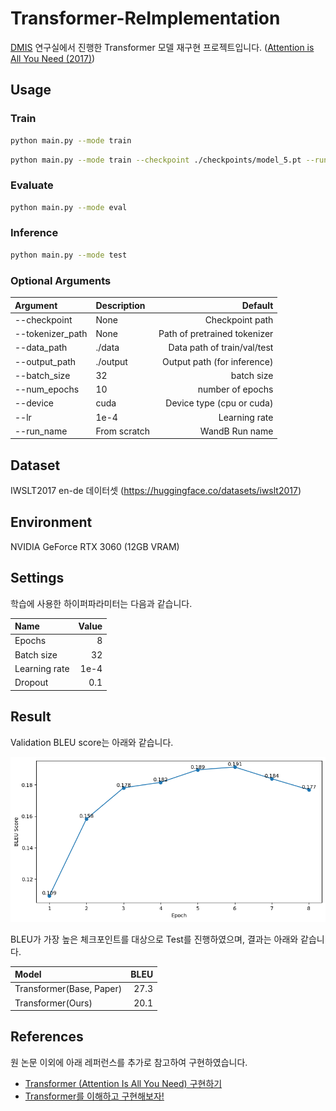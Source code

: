 # Transformer-ReImplementation
[DMIS](https://dmis.korea.ac.kr/) 연구실에서 진행한 Transformer 모델 재구현 프로젝트입니다. ([Attention is All You Need (2017)](https://proceedings.neurips.cc/paper_files/paper/2017/hash/3f5ee243547dee91fbd053c1c4a845aa-Abstract.html))

## Usage
### Train
```bash
python main.py --mode train
```
```bash
python main.py --mode train --checkpoint ./checkpoints/model_5.pt --run_name from_epoch_5 --tokenizer_path ./tokenizer --lr 1e-4
```
### Evaluate
```bash
python main.py --mode eval
```
### Inference
```bash
python main.py --mode test
```
### Optional Arguments
|Argument|Description|Default|
|:-|:-|-:|
|--checkpoint|None|Checkpoint path|
|--tokenizer_path|None|Path of pretrained tokenizer|
|--data_path|./data|Data path of train/val/test|
|--output_path|./output|Output path (for inference)|
|--batch_size|32|batch size|
|--num_epochs|10|number of epochs|
|--device|cuda|Device type (cpu or cuda)|
|--lr|1e-4|Learning rate|
|--run_name|From scratch|WandB Run name|

## Dataset
IWSLT2017 en-de 데이터셋 (https://huggingface.co/datasets/iwslt2017)

## Environment
NVIDIA GeForce RTX 3060 (12GB VRAM)

## Settings
학습에 사용한 하이퍼파라미터는 다음과 같습니다.


|Name|Value|
|:-|-:|
|Epochs|8|
|Batch size|32|
|Learning rate|1e-4|
|Dropout|0.1|

## Result
Validation BLEU score는 아래와 같습니다.

![validation_score](./validation.png)

BLEU가 가장 높은 체크포인트를 대상으로 Test를 진행하였으며, 결과는 아래와 같습니다.

|Model|BLEU|
|:-|-:|
|Transformer(Base, Paper)|27.3|
|Transformer(Ours)|20.1|

## References
원 논문 이외에 아래 레퍼런스를 추가로 참고하여 구현하였습니다.
- [Transformer (Attention Is All You Need) 구현하기](https://paul-hyun.github.io/transformer-01/)
- [Transformer를 이해하고 구현해보자!](https://kaya-dev.tistory.com/8)
